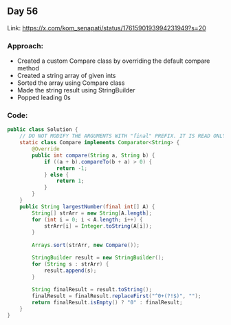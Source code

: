 ## Day 56

Link: https://x.com/kom_senapati/status/1761590193994231949?s=20

### Approach:

- Created a custom Compare class by overriding the default compare method
- Created a string array of given ints
- Sorted the array using Compare class
- Made the string result using StringBuilder
- Popped leading 0s

### Code:

```java
public class Solution {
    // DO NOT MODIFY THE ARGUMENTS WITH "final" PREFIX. IT IS READ ONLY
    static class Compare implements Comparator<String> {
        @Override
        public int compare(String a, String b) {
            if ((a + b).compareTo(b + a) > 0) {
                return -1;
            } else {
                return 1;
            }
        }
    }
    public String largestNumber(final int[] A) {
        String[] strArr = new String[A.length];
        for (int i = 0; i < A.length; i++) {
            strArr[i] = Integer.toString(A[i]);
        }
        
        Arrays.sort(strArr, new Compare());

        StringBuilder result = new StringBuilder();
        for (String s : strArr) {
            result.append(s);
        }
        
        String finalResult = result.toString();
        finalResult = finalResult.replaceFirst("^0+(?!$)", "");
        return finalResult.isEmpty() ? "0" : finalResult;
    }
}
```
